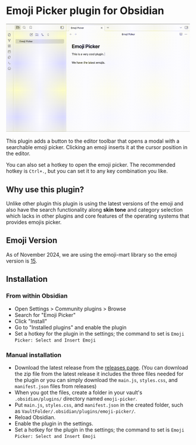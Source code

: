 # Emoji Picker plugin for Obsidian

![Selecting Emoji by Emoji Picker](docs/output.gif)

This plugin adds a button to the editor toolbar that opens a modal with a searchable emoji picker. Clicking an emoji inserts it at the cursor position in the editor.

You can also set a hotkey to open the emoji picker.
The recommended hotkey is `Ctrl+.`, but you can set it to any key combination you like.

## Why use this plugin?

Unlike other plugin this plugin is using the latest versions of the emoji and also have the search functionality along **skin tone** and category selection which lacks in other plugins and core features of the operating systems that provides emojis picker.

## Emoji Version

As of November 2024, we are using the emoji-mart library so the emoji version is [15](https://emojipedia.org/emoji-15.0/).

## Installation

### From within Obsidian

- Open Settings > Community plugins > Browse
- Search for "Emoji Picker"
- Click "Install"
- Go to "Installed plugins" and enable the plugin
- Set a hotkey for the plugin in the settings; the command to set is `Emoji Picker: Select and Insert Emoji`

### Manual installation

- Download the latest release from the [releases page](https://github.com/alifa98/obsidian-emoji-picker/releases). (You can download the zip file from the latest release it includes the three files needed for the plugin or you can simply download the `main.js`, `styles.css`, and `manifest.json` files from releases)
- When you got the files, create a folder in your vault's `.obsidian/plugins/` directory named `emoji-picker`.
- Put `main.js`, `styles.css`, and `manifest.json` in the created folder, such as `VaultFolder/.obsidian/plugins/emoji-picker/`.
- Reload Obsidian.
- Enable the plugin in the settings.
- Set a hotkey for the plugin in the settings; the command to set is `Emoji Picker: Select and Insert Emoji`
